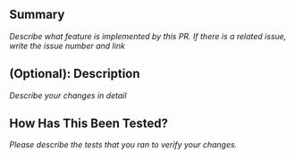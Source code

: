 ## Summary
*Describe what feature is implemented by this PR.*
*If there is a related issue, write the issue number and link*

## (Optional): Description
*Describe your changes in detail*

## How Has This Been Tested?
*Please describe the tests that you ran to verify your changes.*

